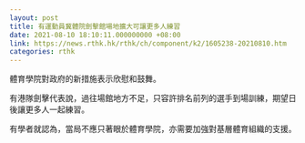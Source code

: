 ```yaml
---
layout: post
title: 有運動員冀體院劍擊館場地擴大可讓更多人練習
date: 2021-08-10 18:10:11.000000000 +08:00
link: https://news.rthk.hk/rthk/ch/component/k2/1605238-20210810.htm
categories: rthk
---
```


體育學院對政府的新措施表示欣慰和鼓舞。

有港隊劍擊代表說，過往場館地方不足，只容許排名前列的選手到場訓練，期望日後讓更多人一起練習。

有學者就認為，當局不應只著眼於體育學院，亦需要加強對基層體育組織的支援。

